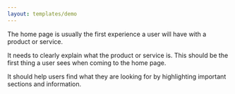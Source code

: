 ```yaml
---
layout: templates/demo
---
```

The home page is usually the first experience a user will have with a product or service. 

It needs to clearly explain what the product or service is. This should be the first thing a user sees when coming to the home page.

It should help users find what they are looking for by highlighting important sections and information.

